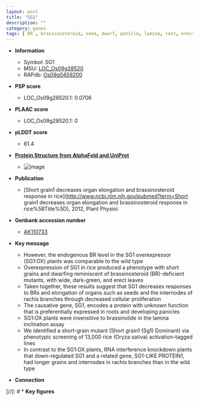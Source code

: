 ```yaml
---
layout: post
title: "SG1"
description: ""
category: genes
tags: [ BR , brassinosteroid, seed, dwarf, panicle, lamina, root, erect, cellular proliferation, grain]
---
```


* **Information**  
    + Symbol: SG1  
    + MSU: [LOC_Os09g28520](http://rice.plantbiology.msu.edu/cgi-bin/ORF_infopage.cgi?orf=LOC_Os09g28520)  
    + RAPdb: [Os09g0459200](http://rapdb.dna.affrc.go.jp/viewer/gbrowse_details/irgsp1?name=Os09g0459200)  

* **PSP score**  
    + LOC_Os09g28520.1: 0.0706 

* **PLAAC score**  
    + LOC_Os09g28520.1: 0 

* **pLDDT score**
    + 61.4

* **[Protein Structure from AlphaFold and UniProt](https://www.uniprot.org/uniprotkb/Q67J23/entry#structure)**
    + ![image](https://ricepsp.github.io/images/Q6/AF-Q67J23-F1.png)

* **Publication**  
    + [Short grain1 decreases organ elongation and brassinosteroid response in rice](http://www.ncbi.nlm.nih.gov/pubmed?term=Short grain1 decreases organ elongation and brassinosteroid response in rice%5BTitle%5D), 2012, Plant Physiol.

* **Genbank accession number**  
    + [AK110733](http://www.ncbi.nlm.nih.gov/nuccore/AK110733)

* **Key message**  
    + However, the endogenous BR level in the SG1 overexpressor (SG1:OX) plants was comparable to the wild type
    + Overexpression of SG1 in rice produced a phenotype with short grains and dwarfing reminiscent of brassinosteroid (BR)-deficient mutants, with wide, dark-green, and erect leaves
    + Taken together, these results suggest that SG1 decreases responses to BRs and elongation of organs such as seeds and the internodes of rachis branches through decreased cellular proliferation
    + The causative gene, SG1, encodes a protein with unknown function that is preferentially expressed in roots and developing panicles
    + SG1:OX plants were insensitive to brassinolide in the lamina inclination assay
    + We identified a short-grain mutant (Short grain1 (Sg1) Dominant) via phenotypic screening of 13,000 rice (Oryza sativa) activation-tagged lines
    + In contrast to the SG1:OX plants, RNA interference knockdown plants that down-regulated SG1 and a related gene, SG1-LIKE PROTEIN1, had longer grains and internodes in rachis branches than in the wild type

* **Connection**  

[//]: # * **Key figures**  


